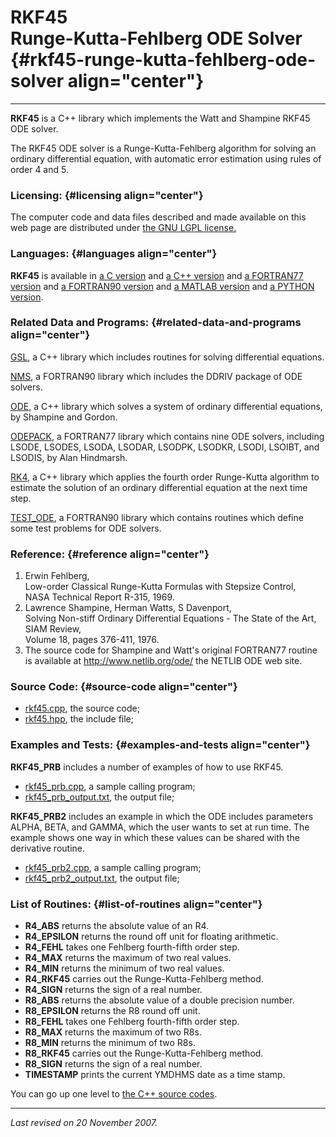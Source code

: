 RKF45\
Runge-Kutta-Fehlberg ODE Solver {#rkf45-runge-kutta-fehlberg-ode-solver align="center"}
===============================

------------------------------------------------------------------------

**RKF45** is a C++ library which implements the Watt and Shampine RKF45
ODE solver.

The RKF45 ODE solver is a Runge-Kutta-Fehlberg algorithm for solving an
ordinary differential equation, with automatic error estimation using
rules of order 4 and 5.

### Licensing: {#licensing align="center"}

The computer code and data files described and made available on this
web page are distributed under [the GNU LGPL
license.](../../txt/gnu_lgpl.txt)

### Languages: {#languages align="center"}

**RKF45** is available in [a C version](../../c_src/rkf45/rkf45.md)
and [a C++ version](../../master/rkf45/rkf45.md) and [a FORTRAN77
version](../../f77_src/rkf45/rkf45.md) and [a FORTRAN90
version](../../f_src/rkf45/rkf45.md) and [a MATLAB
version](../../m_src/rkf45/rkf45.md) and [a PYTHON
version](../../py_src/rkf45/rkf45.md).

### Related Data and Programs: {#related-data-and-programs align="center"}

[GSL](../../master/gsl/gsl.md), a C++ library which includes routines
for solving differential equations.

[NMS](../../f_src/nms/nms.md), a FORTRAN90 library which includes the
DDRIV package of ODE solvers.

[ODE](../../master/ode/ode.md), a C++ library which solves a system
of ordinary differential equations, by Shampine and Gordon.

[ODEPACK](../../f77_src/odepack/odepack.md), a FORTRAN77 library which
contains nine ODE solvers, including LSODE, LSODES, LSODA, LSODAR,
LSODPK, LSODKR, LSODI, LSOIBT, and LSODIS, by Alan Hindmarsh.

[RK4](../../master/rk4/rk4.md), a C++ library which applies the
fourth order Runge-Kutta algorithm to estimate the solution of an
ordinary differential equation at the next time step.

[TEST\_ODE](../../f_src/test_ode/test_ode.md), a FORTRAN90 library
which contains routines which define some test problems for ODE solvers.

### Reference: {#reference align="center"}

1.  Erwin Fehlberg,\
    Low-order Classical Runge-Kutta Formulas with Stepsize Control,\
    NASA Technical Report R-315, 1969.
2.  Lawrence Shampine, Herman Watts, S Davenport,\
    Solving Non-stiff Ordinary Differential Equations - The State of the
    Art,\
    SIAM Review,\
    Volume 18, pages 376-411, 1976.
3.  The source code for Shampine and Watt's original FORTRAN77 routine
    is available at <http://www.netlib.org/ode/> the NETLIB ODE web
    site.

### Source Code: {#source-code align="center"}

-   [rkf45.cpp](rkf45.cpp), the source code;
-   [rkf45.hpp](rkf45.hpp), the include file;

### Examples and Tests: {#examples-and-tests align="center"}

**RKF45\_PRB** includes a number of examples of how to use RKF45.

-   [rkf45\_prb.cpp](rkf45_prb.cpp), a sample calling program;
-   [rkf45\_prb\_output.txt](rkf45_prb_output.txt), the output file;

**RKF45\_PRB2** includes an example in which the ODE includes parameters
ALPHA, BETA, and GAMMA, which the user wants to set at run time. The
example shows one way in which these values can be shared with the
derivative routine.

-   [rkf45\_prb2.cpp](rkf45_prb2.cpp), a sample calling program;
-   [rkf45\_prb2\_output.txt](rkf45_prb2_output.txt), the output file;

### List of Routines: {#list-of-routines align="center"}

-   **R4\_ABS** returns the absolute value of an R4.
-   **R4\_EPSILON** returns the round off unit for floating arithmetic.
-   **R4\_FEHL** takes one Fehlberg fourth-fifth order step.
-   **R4\_MAX** returns the maximum of two real values.
-   **R4\_MIN** returns the minimum of two real values.
-   **R4\_RKF45** carries out the Runge-Kutta-Fehlberg method.
-   **R4\_SIGN** returns the sign of a real number.
-   **R8\_ABS** returns the absolute value of a double precision number.
-   **R8\_EPSILON** returns the R8 round off unit.
-   **R8\_FEHL** takes one Fehlberg fourth-fifth order step.
-   **R8\_MAX** returns the maximum of two R8s.
-   **R8\_MIN** returns the minimum of two R8s.
-   **R8\_RKF45** carries out the Runge-Kutta-Fehlberg method.
-   **R8\_SIGN** returns the sign of a real number.
-   **TIMESTAMP** prints the current YMDHMS date as a time stamp.

You can go up one level to [the C++ source codes](../cpp_src.md).

------------------------------------------------------------------------

*Last revised on 20 November 2007.*
